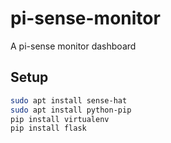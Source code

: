# pi-sense-monitor
A pi-sense monitor dashboard

## Setup
``` bash
sudo apt install sense-hat
sudo apt install python-pip
pip install virtualenv
pip install flask
```